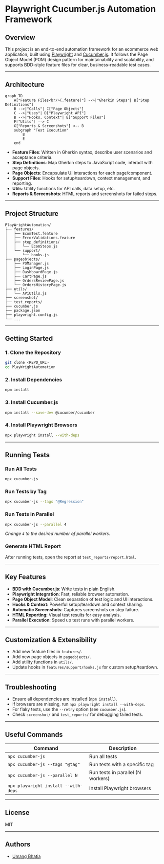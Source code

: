 # Playwright Cucumber.js Automation Framework

## Overview
This project is an end-to-end automation framework for an ecommerce web application, built using [Playwright](https://playwright.dev/) and [Cucumber.js](https://cucumber.io/docs/installation/javascript/). It follows the Page Object Model (POM) design pattern for maintainability and scalability, and supports BDD-style feature files for clear, business-readable test cases.

---

## Architecture

```mermaid
graph TD
    A["Feature Files<br/>(.feature)"] -->|"Gherkin Steps"| B["Step Definitions"]
    B -->|"Calls"| C["Page Objects"]
    C -->|"Uses"| D["Playwright API"]
    B -->|"Hooks, Context"| E["Support Files"]
    F["Utils"] --> C
    G["Reports & Screenshots"] <-- B
    subgraph "Test Execution"
        B
        E
    end
```

- **Feature Files**: Written in Gherkin syntax, describe user scenarios and acceptance criteria.
- **Step Definitions**: Map Gherkin steps to JavaScript code, interact with page objects.
- **Page Objects**: Encapsulate UI interactions for each page/component.
- **Support Files**: Hooks for setup/teardown, context management, and reporting.
- **Utils**: Utility functions for API calls, data setup, etc.
- **Reports & Screenshots**: HTML reports and screenshots for failed steps.

---

## Project Structure

```
PlayWrightAutomation/
├── features/
│   ├── EcomTest.feature
│   ├── ErrorValidations.feature
│   ├── step_definitions/
│   │   └── EcomSteps.js
│   └── support/
│       └── hooks.js
├── pageobjects/
│   ├── POManager.js
│   ├── LoginPage.js
│   ├── DashboardPage.js
│   ├── CartPage.js
│   ├── OrdersReviewPage.js
│   └── OrdersHistoryPage.js
├── utils/
│   └── APiUtils.js
├── screenshot/
├── test_reports/
├── cucumber.js
├── package.json
├── playwright.config.js
└── ...
```

---

## Getting Started

### 1. Clone the Repository
```sh
git clone <REPO_URL>
cd PlayWrightAutomation
```

### 2. Install Dependencies
```sh
npm install
```

### 3. Install Cucumber.js
```sh
npm install --save-dev @cucumber/cucumber
```

### 4. Install Playwright Browsers
```sh
npx playwright install --with-deps
```

---

## Running Tests

### Run All Tests
```sh
npx cucumber-js
```

### Run Tests by Tag
```sh
npx cucumber-js --tags "@Regression"
```

### Run Tests in Parallel
```sh
npx cucumber-js --parallel 4
```
_Change `4` to the desired number of parallel workers._

### Generate HTML Report
After running tests, open the report at `test_reports/report.html`.

---

## Key Features
- **BDD with Cucumber.js**: Write tests in plain English.
- **Playwright Integration**: Fast, reliable browser automation.
- **Page Object Model**: Clean separation of test logic and UI interactions.
- **Hooks & Context**: Powerful setup/teardown and context sharing.
- **Automatic Screenshots**: Captures screenshots on step failure.
- **HTML Reporting**: Visual test results for easy analysis.
- **Parallel Execution**: Speed up test runs with parallel workers.

---

## Customization & Extensibility
- Add new feature files in `features/`.
- Add new page objects in `pageobjects/`.
- Add utility functions in `utils/`.
- Update hooks in `features/support/hooks.js` for custom setup/teardown.

---

## Troubleshooting
- Ensure all dependencies are installed (`npm install`).
- If browsers are missing, run `npx playwright install --with-deps`.
- For flaky tests, use the `--retry` option (see `cucumber.js`).
- Check `screenshot/` and `test_reports/` for debugging failed tests.

---

## Useful Commands
| Command | Description |
|---------|-------------|
| `npx cucumber-js` | Run all tests |
| `npx cucumber-js --tags "@tag"` | Run tests with a specific tag |
| `npx cucumber-js --parallel N` | Run tests in parallel (N workers) |
| `npx playwright install --with-deps` | Install Playwright browsers |

---

## License
MIT

---

## Authors
- [Umang Bhatia](https://www.linkedin.com/in/umang-bhatia-qa/)
